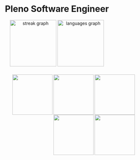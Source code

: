 <br clear="both">

<h1 align="center">Pleno Software Engineer</h1>

<div align="center">
  <img src="https://streak-stats.demolab.com?user=dryingcore&locale=en&mode=daily&theme=dark&hide_border=true&border_radius=5" height="150" alt="streak graph"  />
  <img src="https://github-readme-stats.vercel.app/api/top-langs?username=dryingcore&locale=en&hide_title=true&layout=compact&card_width=320&langs_count=10&theme=dark&hide_border=true" height="150" alt="languages graph"  />
</div>

###

<img align="right" height="130" src="https://github.com/user-attachments/assets/434bb85f-6a2d-40ac-b559-253a7ff6ad77"  />

###

<img align="right" height="130" src="https://github.com/user-attachments/assets/6efac14d-b058-4109-bed6-c2c9722af1fb"  />

###

<img align="right" height="130" src="https://github.com/user-attachments/assets/dedd6d0a-18f5-40a6-a65f-3639760a4b40"  />

###

<img align="right" height="130" src="https://github.com/user-attachments/assets/e93ed772-037e-4449-a309-f8c547e6d97e"  />

###

<img align="right" height="130" src="https://github.com/user-attachments/assets/d7370d88-8f58-4ba0-9efd-72a9b3846820"  />

###

